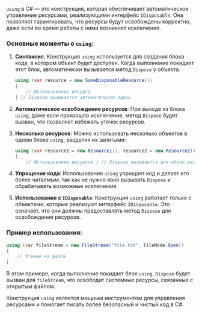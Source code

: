 `using` в C# — это конструкция, которая обеспечивает автоматическое управление ресурсами, реализующими интерфейс `IDisposable`. Она позволяет гарантировать, что ресурсы будут освобождены корректно, даже если во время работы с ними возникнет исключение.

### Основные моменты о `using`:

1. **Синтаксис**:
   Конструкция `using` используется для создания блока кода, в котором объект будет доступен. Когда выполнение покидает этот блок, автоматически вызывается метод `Dispose` у объекта.

   ```csharp
   using (var resource = new SomeDisposableResource())
   {
       // Использование ресурса
   } // Dispose вызывается автоматически здесь
   ```

2. **Автоматическое освобождение ресурсов**:
   При выходе из блока `using`, даже если произошло исключение, метод `Dispose` будет вызван, что позволяет избежать утечек ресурсов.

3. **Несколько ресурсов**:
   Можно использовать несколько объектов в одном блоке `using`, разделяя их запятыми:

   ```csharp
   using (var resource1 = new Resource1(), resource2 = new Resource2())
   {
       // Использование ресурсов } // Dispose вызывается для обоих ресурсов
   ```

4. **Упрощение кода**:
   Использование `using` упрощает код и делает его более читаемым, так как не нужно явно вызывать `Dispose` и обрабатывать возможные исключения.

5. **Использование с `IDisposable`**:
   Конструкция `using` работает только с объектами, которые реализуют интерфейс `IDisposable`. Это означает, что они должны предоставлять метод `Dispose` для освобождения ресурсов.

### Пример использования:

```csharp
using (var fileStream = new FileStream("file.txt", FileMode.Open))
{
    // Чтение из файла
}
```

В этом примере, когда выполнение покидает блок `using`, `Dispose` будет вызван для `fileStream`, что освободит системные ресурсы, связанные с открытым файлом.

Конструкция `using` является мощным инструментом для управления ресурсами и помогает писать более безопасный и чистый код в C#.